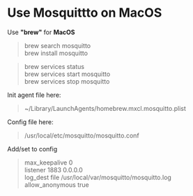 Use Mosquittto on MacOS
=======================

Use **"brew"** for **MacOS**

 > brew search  mosquitto  
 > brew install mosquitto  

 > brew services status  
 > brew services start mosquitto  
 > brew services stop  mosquitto  

Init agent file here:

 > ~/Library/LaunchAgents/homebrew.mxcl.mosquitto.plist  

Config file here:

 > /usr/local/etc/mosquitto/mosquitto.conf  

Add/set to config

 > max_keepalive 0  
 > listener 1883 0.0.0.0  
 > log_dest file /usr/local/var/mosquitto/mosquitto.log  
 > allow_anonymous true  

